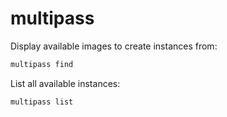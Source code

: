 # multipass

Display available images to create instances from:
```bash
multipass find
```

List all available instances:
```bash
multipass list
```

